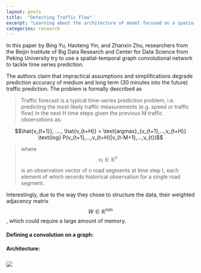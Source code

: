 ```yaml
---
layout: posts
title:  "Detecting Traffic Flow"
excerpt: "Learning about the architecture of model focused on a spatio-temporal graph convolutional neural network." 
categories: research
---
```


In this paper by Bing Yu, Haoteng Yin, and Zhanxin Zhu, researchers from the Beijin Institute of Big Data Research and Center for Data Science from Peking University try to use a spatial-temporal graph convolutional network to tackle time series prediction. 

The authors claim that impractical assumptions and simplifications degrade prediction accuracy of medium and long term (30 minutes into the future) traffic prediction. The problem is formally described as 

> Traffic forecast is a typical time-series prediction problem, i.e. predicting the most likely traffic measurements (e.g. speed or traffic flow) in the next H time steps given the previous M traffic observations as:

$$\hat{v_{t+1}}, ...., \hat{v_{t+H}} = \text{argmax}_{v_{t+1},...,v_{t+H}} \text{log} P(v_{t+1},...,v_{t+H}|v_{t-M+1},...,v_{t})$$
> where $$v_{t} \in \mathbb{R}^{n}$$ is an observation vector of n road segments at time step t, each element of which records historical observation for a single road segment.

Interestingly, due to the way they chose to structure the data, their weighted adjacency matrix $$W \in \mathbb{R}^{n x n}$$, which could require a large amount of memory.

#### Defining a convolution on a graph:



#### Architecture:

<img src="{{site.baseurl}}/images/2022-07-13-detecting-traffic-flow/architecture.png" style="display: block; margin: 5% 0% 5% 0%;">